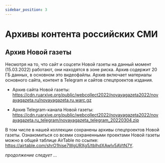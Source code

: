 ```yaml
---
sidebar_position: 3
---
```


# Архивы контента российских СМИ

## Архив Новой газеты

Несмотря на то, что сайт и соцсети Новой газеты на данный момент (15.03.2022) работают, они находятся в зоне риска. Архив содержит 20 ГБ данных,
в основном это видеофайлы. Архив включает материалы основного сайта, контент в Telegram и сайтов спецпроектов издания.

- Архив сайта Новой газеты: https://cdn.ruarxive.org/public/webcollect2022/novayagazeta2022/novayagazeta.ru/novayagazeta.ru.warc.gz

- Архив Telegram-канала Новой газеты: https://cdn.ruarxive.org/public/webcollect2022/novayagazeta2022/novayagazeta.ru_telegram/novayagazeta_telegram_20220304.zip

В том числе в нашей коллекции сохранены архивы спецпроектов Новой газеты.
Ознакомиться со всеми сохраненными проектами Новой газеты можно в общей таблице AirTable по ссылке: https://airtable.com/shrO1hise7WgURXg5/tblhdXAwIv5AVtN7Y.


_продолжение следует ..._
